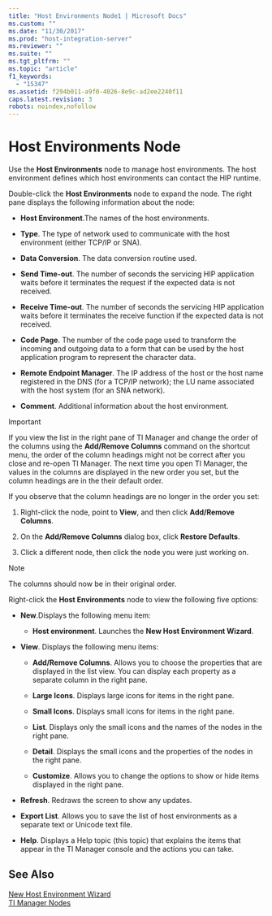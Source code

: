 ```yaml
---
title: "Host Environments Node1 | Microsoft Docs"
ms.custom: ""
ms.date: "11/30/2017"
ms.prod: "host-integration-server"
ms.reviewer: ""
ms.suite: ""
ms.tgt_pltfrm: ""
ms.topic: "article"
f1_keywords: 
  - "15347"
ms.assetid: f294b011-a9f0-4026-8e9c-ad2ee2240f11
caps.latest.revision: 3
robots: noindex,nofollow
---
```

# Host Environments Node
Use the **Host Environments** node to manage host environments. The host environment defines which host environments can contact the HIP runtime.  
  
 Double-click the **Host Environments** node to expand the node. The right pane displays the following information about the node:  
  
-   **Host Environment**.The names of the host environments.  
  
-   **Type**. The type of network used to communicate with the host environment (either TCP/IP or SNA).  
  
-   **Data Conversion**. The data conversion routine used.  
  
-   **Send Time-out**. The number of seconds the servicing HIP application waits before it terminates the request if the expected data is not received.  
  
-   **Receive Time-out**. The number of seconds the servicing HIP application waits before it terminates the receive function if the expected data is not received.  
  
-   **Code Page**. The number of the code page used to transform the incoming and outgoing data to a form that can be used by the host application program to represent the character data.  
  
-   **Remote Endpoint Manager**. The IP address of the host or the host name registered in the DNS (for a TCP/IP network); the LU name associated with the host system (for an SNA network).  
  
-   **Comment**. Additional information about the host environment.  
  
> [!IMPORTANT]
>  If you view the list in the right pane of TI Manager and change the order of the columns using the **Add/Remove Columns** command on the shortcut menu, the order of the column headings might not be correct after you close and re-open TI Manager. The next time you open TI Manager, the values in the columns are displayed in the new order you set, but the column headings are in the their default order.  
  
 If you observe that the column headings are no longer in the order you set:  
  
1.  Right-click the node, point to **View**, and then click **Add/Remove Columns**.  
  
2.  On the **Add/Remove Columns** dialog box, click **Restore Defaults**.  
  
3.  Click a different node, then click the node you were just working on.  
  
> [!NOTE]
>  The columns should now be in their original order.  
  
 Right-click the **Host Environments** node to view the following five options:  
  
-   **New**.Displays the following menu item:  
  
    -   **Host environment**. Launches the **New Host Environment Wizard**.  
  
-   **View**. Displays the following menu items:  
  
    -   **Add/Remove Columns**. Allows you to choose the properties that are displayed in the list view. You can display each property as a separate column in the right pane.  
  
    -   **Large Icons**. Displays large icons for items in the right pane.  
  
    -   **Small Icons**. Displays small icons for items in the right pane.  
  
    -   **List**. Displays only the small icons and the names of the nodes in the right pane.  
  
    -   **Detail**. Displays the small icons and the properties of the nodes in the right pane.  
  
    -   **Customize**. Allows you to change the options to show or hide items displayed in the right pane.  
  
-   **Refresh**. Redraws the screen to show any updates.  
  
-   **Export List**. Allows you to save the list of host environments as a separate text or Unicode text file.  
  
-   **Help**. Displays a Help topic (this topic) that explains the items that appear in the TI Manager console and the actions you can take.  
  
## See Also  
 [New Host Environment Wizard](../core/new-host-environment-wizard2.md)   
 [TI Manager Nodes](../core/ti-manager-nodes2.md)